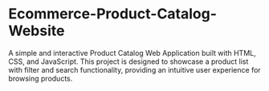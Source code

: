 # Ecommerce-Product-Catalog-Website
A simple and interactive Product Catalog Web Application built with HTML, CSS, and JavaScript. This project is designed to showcase a product list with filter and search functionality, providing an intuitive user experience for browsing products.
